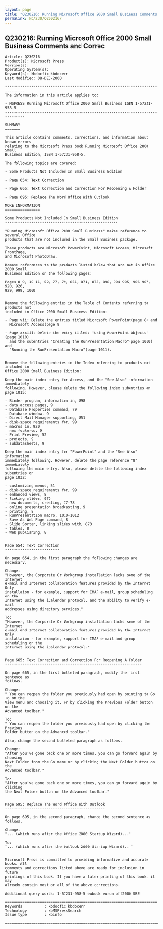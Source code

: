```yaml
---
layout: page
title: "Q230216: Running Microsoft Office 2000 Small Business Comments and Correc"
permalink: kb/230/Q230216/
---
```


## Q230216: Running Microsoft Office 2000 Small Business Comments and Correc

	Article: Q230216
	Product(s): Microsoft Press
	Version(s): 
	Operating System(s): 
	Keyword(s): kbdocfix kbdocerr
	Last Modified: 08-DEC-2000
	
	-------------------------------------------------------------------------------
	The information in this article applies to:
	
	- MSPRESS Running Microsoft Office 2000 Small Business ISBN 1-57231-958-5 
	-------------------------------------------------------------------------------
	
	SUMMARY
	=======
	
	This article contains comments, corrections, and information about known errors
	relating to the Microsoft Press book Running Microsoft Office 2000 Small
	Business Edition, ISBN 1-57231-958-5.
	
	The following topics are covered:
	
	- Some Products Not Included In Small Business Edition
	
	- Page 654: Text Correction
	
	- Page 665: Text Correction and Correction For Reopening A Folder
	
	- Page 695: Replace The Word Office With Outlook
	
	MORE INFORMATION
	================
	
	Some Products Not Included In Small Business Edition
	----------------------------------------------------
	
	"Running Microsoft Office 2000 Small Business" makes reference to several Office
	products that are not included in the Small Business package.
	
	These products are Microsoft PowerPoint, Microsoft Access, Microsoft FrontPage,
	and Microsoft PhotoDraw.
	
	Remove references to the products listed below that are not in Office 2000 Small
	Business Edition on the following pages:
	
	Pages 8-9, 10-11, 52, 77, 79, 851, 871, 873, 898, 904-905, 906-907, 920, 926,
	929, 999, 1000
	
	
	Remove the following entries in the Table of Contents referring to products not
	included in Office 2000 Small Business Edition:
	
	- Page vii: Delete the entries titled Microsoft PowerPoint(page 8) and
	  Microsoft Access(page 9
	
	- Page xxxiii: Delete the entry titled: "Using PowerPoint Objects"(page 1010)
	  and the subentries "Creating the RunPresentation Macro"(page 1010) and
	  "Running the RunPresentation Macro"(page 1011).
	
	
	Remove the following entries in the Index referring to products not included in
	Office 2000 Small Business Edition:
	
	Keep the main index entry for Access, and the "See Also" information immediately
	following. However, please delete the following index subentries on page 1015:
	
	- Binder program, information in, 898
	- data access pages, 9
	- Database Properties command, 79
	- Database window, 9
	- Direct Mail Manager supporting, 851
	- disk-space requirements for, 99
	- macros in, 920
	- new features, 9
	- Print Preview, 52
	- projects, 9
	- subdatasheets, 9
	
	Keep the main index entry for "PowerPoint" and the "See Also" information
	immediately following. However, delete the page reference "8" immediately
	following the main entry. Also, please delete the following index subentries on
	page 1032:
	
	- customizing menus, 51
	- disk-space requirements for, 99
	- enhanced views, 8
	- linking slides, 873
	- new documents, creating, 77-78
	- online presentation broadcasting, 9
	- printing, 8
	- RunPresentation macro, 1010-1012
	- Save As Web Page command, 8
	- Slide Sorter, linking slides with, 873
	- tables, 8
	- Web publishing, 8
	
	
	Page 654: Text Correction
	-------------------------
	
	On page 654, in the first paragraph the following changes are necessary.
	
	Change:
	"However, the Corporate Or Workgroup installation lacks some of the Internet
	e-mail and Internet collaboration features provided by the Internet Only
	installaion - for example, support for IMAP e-mail, group scheduling on the
	Internet using the iCalendar protocol, and the ability to verify e-mail
	addresses using directory services."
	
	To:
	"However, the Corporate Or Workgroup installation lacks some of the Internet
	e-mail and Internet collaboration features provided by the Internet Only
	installaion - for example, support for IMAP e-mail and group scheduling on the
	Internet using the iCalendar protocol."
	
	
	Page 665: Text Correction and Correction For Reopening A Folder
	---------------------------------------------------------------
	
	On page 665, in the first bulleted paragraph, modify the first sentence as
	follows.
	
	Change:
	" You can reopen the folder you previously had open by pointing to Go To on the
	View menu and choosing it, or by clicking the Previous Folder button on the
	Advanced toolbar."
	
	To:
	" You can reopen the folder you previously had open by clicking the Previous
	Folder button on the Advanced toolbar."
	
	Also, change the second bulleted paragraph as follows.
	
	Change:
	"After you've gone back one or more times, you can go forward again by choosing
	Next Folder from the Go menu or by clicking the Next Folder button on the
	Advanced toolbar."
	
	To:
	"After you've gone back one or more times, you can go forward again by clicking
	the Next Folder button on the Advanced toolbar."
	
	
	Page 695: Replace The Word Office With Outlook
	----------------------------------------------
	
	On page 695, in the second paragraph, change the second sentence as follows.
	
	Change:
	"... (which runs after the Office 2000 Startup Wizard)..."
	
	To:
	"... (which runs after the Outlook 2000 Startup Wizard)..."
	
	
	Microsoft Press is committed to providing informative and accurate books. All
	comments and corrections listed above are ready for inclusion in future
	printings of this book. If you have a later printing of this book, it may
	already contain most or all of the above corrections.
	
	Additional query words: 1-57231-958-5 eubook eurun off2000 SBE
	
	======================================================================
	Keywords          : kbdocfix kbdocerr 
	Technology        : kbMSPressSearch
	Issue type        : kbinfo
	
	=============================================================================
	
